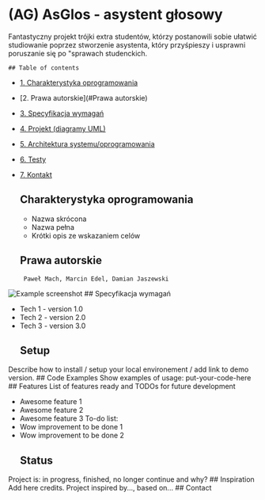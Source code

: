 #  (AG) AsGlos - asystent głosowy

Fantastyczny projekt trójki extra studentów, którzy postanowili sobie ułatwić studiowanie poprzez stworzenie asystenta, który przyśpieszy i usprawni poruszanie się po "sprawach studenckich.

	## Table of contents
* [1. Charakterystyka  oprogramowania](#general-info)
* [2. Prawa autorskie](#Prawa autorskie)
* [3. Specyfikacja wymagań](#setup)
* [4. Projekt (diagramy UML)](#features)
* [5. Architektura systemu/oprogramowania](#status)
* [6. Testy](#inspiration)
* [7. Kontakt](#contact)
	## Charakterystyka  oprogramowania
	<ul>
	   <li>Nazwa skrócona</li>
	   <li>Nazwa pełna</li>
	   <li>Krótki opis ze wskazaniem celów</li>
	</ul>
	
	## Prawa autorskie
	   Paweł Mach, Marcin Edel, Damian Jaszewski
![Example screenshot](./img/screenshot.png)
	## Specyfikacja wymagań
* Tech 1 - version 1.0
* Tech 2 - version 2.0
* Tech 3 - version 3.0
	## Setup
Describe how to install / setup your local environement / add link to demo version.
	## Code Examples
Show examples of usage:
put-your-code-here
	## Features
List of features ready and TODOs for future development
* Awesome feature 1
* Awesome feature 2
* Awesome feature 3
	To-do list:
* Wow improvement to be done 1
* Wow improvement to be done 2
	## Status
Project is: in progress, finished, no longer continue and why?
	## Inspiration
Add here credits. Project inspired by..., based on...
	## Contact
